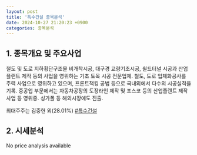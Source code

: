 ```yaml
---
layout: post
title: '특수건설 종목분석'
date: 2024-10-27 21:20:23 +0900
categories: 종목분석
---
```


## 1. 종목개요 및 주요사업

철도 및 도로 지하횡단구조물 비개착시공, 대구경 교량기초시공, 쉴드터널 시공과 산업플랜트 제작 등의 사업을 영위하는 기초 토목 시공 전문업체. 철도, 도로 입체화공사를 주력 사업으로 영위하고 있으며, 프론트잭킹 공법 등으로 국내외에서 다수의 시공실적을 기록. 중공업 부문에서는 자동차공장의 도장라인 제작 및 포스코 등의 산업플랜트 제작 사업 등 영위중. 싱가폴 등 해외시장에도 진출.

최대주주는 김중헌 외(28.01%)
[#특수건설](#)

## 2. 시세분석

No price analysis available
